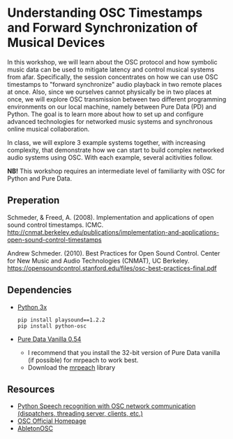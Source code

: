 # Understanding OSC Timestamps and Forward Synchronization of Musical Devices

In this workshop, we will learn about the OSC protocol and how symbolic music data can be used to mitigate latency and control musical systems from afar. Specifically, the session concentrates on how we can use OSC timestamps to "forward synchronize" audio playback in two remote places at once. Also, since we ourselves cannot physically be in two places at once, we will explore OSC transmission between two different programming environments on our local machine, namely between Pure Data (PD) and Python. The goal is to learn more about how to set up and configure advanced technologies for networked music systems and synchronous online musical collaboration.

In class, we will explore 3 example systems together, with increasing complexity, that demonstrate how we can start to build complex networked audio systems using OSC. With each example, several acitivities follow.

**NB!** This workshop requires an intermediate level of familiarity with OSC for Python and Pure Data.

## Preperation

Schmeder, & Freed, A. (2008). Implementation and applications of open sound control timestamps. ICMC. http://cnmat.berkeley.edu/publications/implementation-and-applications-open-sound-control-timestamps

Andrew Schmeder. (2010). Best Practices for Open Sound Control. Center for New Music and Audio Technologies (CNMAT), UC Berkeley. https://opensoundcontrol.stanford.edu/files/osc-best-practices-final.pdf

## Dependencies

- [ Python 3x](https://www.python.org/downloads/)

  ```
  pip install playsound==1.2.2
  pip install python-osc
  ```

- [Pure Data Vanilla 0.54](https://puredata.info/downloads/pure-data)
  - I recommend that you install the 32-bit version of Pure Data vanilla (if possible) for mrpeach to work best.
  - Download the [mrpeach](https://github.com/pd-externals/mrpeach) library

## Resources

- [Python Speech recognition with OSC network communication (dispatchers, threading server, clients, etc.)](https://www.youtube.com/watch?v=T3jd-894Ar4)
- [OSC Official Homepage](https://opensoundcontrol.stanford.edu/index.html)
- [AbletonOSC](https://github.com/ideoforms/AbletonOSC)
